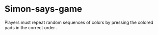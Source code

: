 # Simon-says-game
 Players must repeat random sequences of colors by pressing the colored pads in the correct order . 
